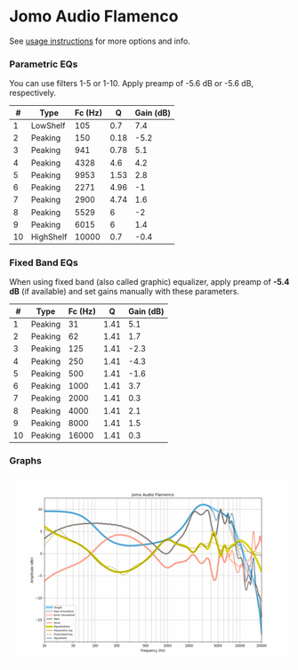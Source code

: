 # Jomo Audio Flamenco
See [usage instructions](https://github.com/jaakkopasanen/AutoEq#usage) for more options and info.

### Parametric EQs
You can use filters 1-5 or 1-10. Apply preamp of -5.6 dB or -5.6 dB, respectively.

|   # | Type      |   Fc (Hz) |    Q |   Gain (dB) |
|-----|-----------|-----------|------|-------------|
|   1 | LowShelf  |       105 | 0.7  |         7.4 |
|   2 | Peaking   |       150 | 0.18 |        -5.2 |
|   3 | Peaking   |       941 | 0.78 |         5.1 |
|   4 | Peaking   |      4328 | 4.6  |         4.2 |
|   5 | Peaking   |      9953 | 1.53 |         2.8 |
|   6 | Peaking   |      2271 | 4.96 |        -1   |
|   7 | Peaking   |      2900 | 4.74 |         1.6 |
|   8 | Peaking   |      5529 | 6    |        -2   |
|   9 | Peaking   |      6015 | 6    |         1.4 |
|  10 | HighShelf |     10000 | 0.7  |        -0.4 |

### Fixed Band EQs
When using fixed band (also called graphic) equalizer, apply preamp of **-5.4 dB** (if available) and set gains manually with these parameters.

|   # | Type    |   Fc (Hz) |    Q |   Gain (dB) |
|-----|---------|-----------|------|-------------|
|   1 | Peaking |        31 | 1.41 |         5.1 |
|   2 | Peaking |        62 | 1.41 |         1.7 |
|   3 | Peaking |       125 | 1.41 |        -2.3 |
|   4 | Peaking |       250 | 1.41 |        -4.3 |
|   5 | Peaking |       500 | 1.41 |        -1.6 |
|   6 | Peaking |      1000 | 1.41 |         3.7 |
|   7 | Peaking |      2000 | 1.41 |         0.3 |
|   8 | Peaking |      4000 | 1.41 |         2.1 |
|   9 | Peaking |      8000 | 1.41 |         1.5 |
|  10 | Peaking |     16000 | 1.41 |         0.3 |

### Graphs
![](./Jomo%20Audio%20Flamenco.png)
